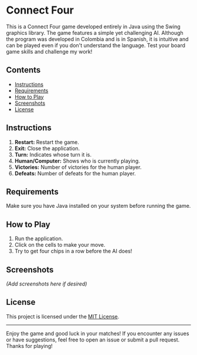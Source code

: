 # Connect Four

This is a Connect Four game developed entirely in Java using the Swing graphics library. The game features a simple yet challenging AI. Although the program was developed in Colombia and is in Spanish, it is intuitive and can be played even if you don't understand the language. Test your board game skills and challenge my work!

## Contents

- [Instructions](#instructions)
- [Requirements](#requirements)
- [How to Play](#how-to-play)
- [Screenshots](#screenshots)
- [License](#license)

## Instructions

1. **Restart:** Restart the game.
2. **Exit:** Close the application.
3. **Turn:** Indicates whose turn it is.
4. **Human/Computer:** Shows who is currently playing.
5. **Victories:** Number of victories for the human player.
6. **Defeats:** Number of defeats for the human player.

## Requirements

Make sure you have Java installed on your system before running the game.

## How to Play

1. Run the application.
2. Click on the cells to make your move.
3. Try to get four chips in a row before the AI does!

## Screenshots

_(Add screenshots here if desired)_

## License

This project is licensed under the [MIT License](LICENSE).

---

Enjoy the game and good luck in your matches! If you encounter any issues or have suggestions, feel free to open an issue or submit a pull request. Thanks for playing!
